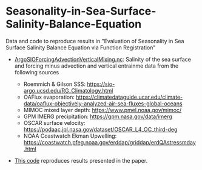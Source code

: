 # Seasonality-in-Sea-Surface-Salinity-Balance-Equation
Data and code to reproduce results in "Evaluation of Seasonality in Sea Surface Salinity Balance Equation via Function Registration"

- [ArgoSIOForcingAdvectionVerticalMixing.nc](ArgoSIOForcingAdvectionVerticalMixing.nc): Salinity of the sea surface and forcing minus advection and vertical entrainme data from the following sources
    - Roemmich & Gilson SSS: https://sio-argo.ucsd.edu/RG_Climatology.html
    - OAFlux evaporation: https://climatedataguide.ucar.edu/climate-data/oaflux-objectively-analyzed-air-sea-fluxes-global-oceans
    - MIMOC mixed layer depth: https://www.pmel.noaa.gov/mimoc/
    - GPM IMERG precipitation: https://gpm.nasa.gov/data/imerg
    - OSCAR surface velocity: https://podaac.jpl.nasa.gov/dataset/OSCAR_L4_OC_third-deg
    - NOAA Coastwatch Ekman Upwelling: https://coastwatch.pfeg.noaa.gov/erddap/griddap/erdQAstressmday.html

- [This code](SSS_FMAV_registration.m) reproduces results presented in the paper.
